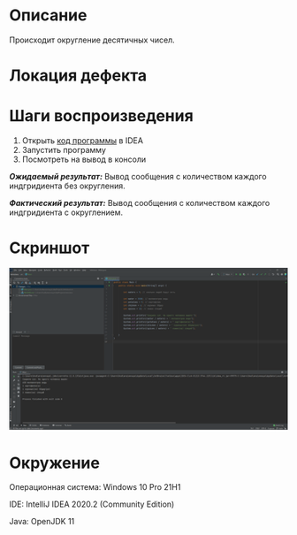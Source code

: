 # Описание


Происходит округление десятичных чисел.

# Локация дефекта



# Шаги воспроизведения

1. Открыть [код программы](https://github.com/Ulibochka12/https://github.com/Ulibocka12/IntoJava/blob/main/code/issues/new) в IDEA
2. Запустить программу
3. Посмотреть на вывод в консоли

***Ожидаемый результат:*** Вывод сообщения с количеством каждого индгридиента без округления.

***Фактический результат:*** Вывод сообщения с количеством каждого индгридиента с округлением.

# Скриншот

![alt text](https://raw.githubusercontent.com/Ulibocka12/IntoJava/main/screenshot_1.png "Описание будет тут")

# Окружение

Операционная система: Windows 10 Pro 21H1

IDE: IntelliJ IDEA 2020.2 (Community Edition)

Java: OpenJDK 11